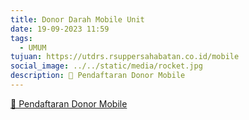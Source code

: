 ```yaml
---
title: Donor Darah Mobile Unit
date: 19-09-2023 11:59
tags:
  - UMUM
tujuan: https://utdrs.rsuppersahabatan.co.id/mobile
social_image: ../../static/media/rocket.jpg
description: 🔗 Pendaftaran Donor Mobile
---
```

[🔗 Pendaftaran Donor Mobile](https://utdrs.rsuppersahabatan.co.id/mobile)